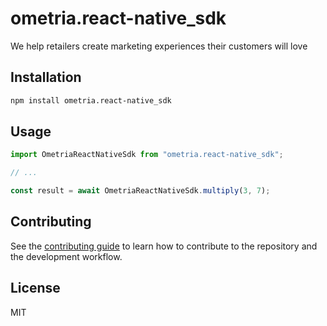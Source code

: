 # ometria.react-native_sdk

We help retailers create marketing experiences their customers will love

## Installation

```sh
npm install ometria.react-native_sdk
```

## Usage

```js
import OmetriaReactNativeSdk from "ometria.react-native_sdk";

// ...

const result = await OmetriaReactNativeSdk.multiply(3, 7);
```

## Contributing

See the [contributing guide](CONTRIBUTING.md) to learn how to contribute to the repository and the development workflow.

## License

MIT
